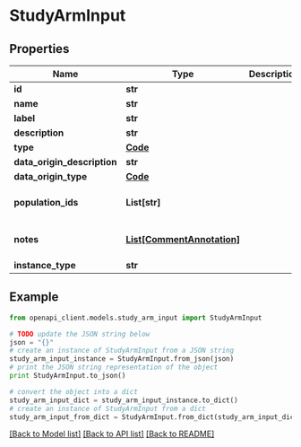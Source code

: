 # StudyArmInput


## Properties
Name | Type | Description | Notes
------------ | ------------- | ------------- | -------------
**id** | **str** |  | 
**name** | **str** |  | 
**label** | **str** |  | [optional] 
**description** | **str** |  | [optional] 
**type** | [**Code**](Code.md) |  | 
**data_origin_description** | **str** |  | 
**data_origin_type** | [**Code**](Code.md) |  | 
**population_ids** | **List[str]** |  | [optional] [default to []]
**notes** | [**List[CommentAnnotation]**](CommentAnnotation.md) |  | [optional] [default to []]
**instance_type** | **str** |  | 

## Example

```python
from openapi_client.models.study_arm_input import StudyArmInput

# TODO update the JSON string below
json = "{}"
# create an instance of StudyArmInput from a JSON string
study_arm_input_instance = StudyArmInput.from_json(json)
# print the JSON string representation of the object
print StudyArmInput.to_json()

# convert the object into a dict
study_arm_input_dict = study_arm_input_instance.to_dict()
# create an instance of StudyArmInput from a dict
study_arm_input_from_dict = StudyArmInput.from_dict(study_arm_input_dict)
```
[[Back to Model list]](../README.md#documentation-for-models) [[Back to API list]](../README.md#documentation-for-api-endpoints) [[Back to README]](../README.md)


